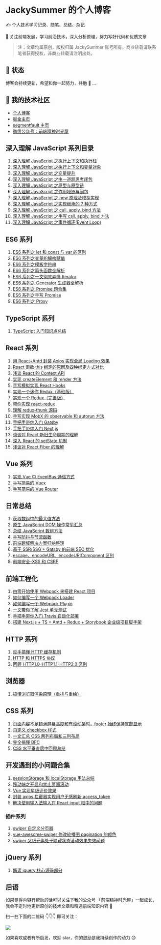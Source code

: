 # JackySummer 的个人博客

✍️ 个人技术学习记录、随笔、总结、杂记

🚀 关注前端发展，学习前沿技术，深入分析原理，努力写好代码和优质文章

> 注：文章均属原创，版权归属 JackySummer 账号所有，商业转载请联系笔者获得授权，非商业转载请注明出处。

## 🏃 状态

博客会持续更新，希望和你一起努力，共勉 👊 ...

## 🎉 我的技术社区

- [个人博客](https://jacky-summer.github.io/)
- [掘金主页](https://juejin.im/user/5d77c17bf265da03c61e7c24)
- [segmentfault 主页](https://segmentfault.com/u/jackysummer/articles)
- [微信公众号：前端精神时光屋](https://github.com/Jacky-Summer/personal-blog/blob/master/%E5%9B%BE%E7%89%87%E6%96%87%E4%BB%B6/fe-house-qrcode.jpg)

## 深入理解 JavaScript 系列目录

1. [深入理解 JavaScript 之执行上下文和执行栈](https://github.com/Jacky-Summer/personal-blog/blob/master/%E6%B7%B1%E5%85%A5%E7%90%86%E8%A7%A3JavaScript%E7%B3%BB%E5%88%97/%E6%B7%B1%E5%85%A5%E7%90%86%E8%A7%A3JavaScript%E4%B9%8B%E6%89%A7%E8%A1%8C%E4%B8%8A%E4%B8%8B%E6%96%87%E5%92%8C%E6%89%A7%E8%A1%8C%E6%A0%88.md)
2. [深入理解 JavaScript 之执行上下文和变量对象](https://github.com/Jacky-Summer/personal-blog/blob/master/%E6%B7%B1%E5%85%A5%E7%90%86%E8%A7%A3JavaScript%E7%B3%BB%E5%88%97/%E6%B7%B1%E5%85%A5%E7%90%86%E8%A7%A3JavaScript%E4%B9%8B%E6%89%A7%E8%A1%8C%E4%B8%8A%E4%B8%8B%E6%96%87%E5%92%8C%E5%8F%98%E9%87%8F%E5%AF%B9%E8%B1%A1.md)
3. [深入理解 JavaScript 之变量提升](https://github.com/Jacky-Summer/personal-blog/blob/master/%E6%B7%B1%E5%85%A5%E7%90%86%E8%A7%A3JavaScript%E7%B3%BB%E5%88%97/%E6%B7%B1%E5%85%A5%E7%90%86%E8%A7%A3JavaScript%E4%B9%8B%E5%8F%98%E9%87%8F%E6%8F%90%E5%8D%87.md)
4. [深入理解 JavaScript 之由一道题思考闭包](https://github.com/Jacky-Summer/personal-blog/blob/master/%E6%B7%B1%E5%85%A5%E7%90%86%E8%A7%A3JavaScript%E7%B3%BB%E5%88%97/%E6%B7%B1%E5%85%A5%E7%90%86%E8%A7%A3JavaScript%E4%B9%8B%E7%94%B1%E4%B8%80%E9%81%93%E9%A2%98%E6%80%9D%E8%80%83%E9%97%AD%E5%8C%85.md)
5. [深入理解 JavaScript 之原型与原型链](https://github.com/Jacky-Summer/personal-blog/blob/master/%E6%B7%B1%E5%85%A5%E7%90%86%E8%A7%A3JavaScript%E7%B3%BB%E5%88%97/%E6%B7%B1%E5%85%A5%E7%90%86%E8%A7%A3JavaScript%E4%B9%8B%E5%8E%9F%E5%9E%8B%E4%B8%8E%E5%8E%9F%E5%9E%8B%E9%93%BE.md)
6. [深入理解 JavaScript 之作用域链与闭包](https://github.com/Jacky-Summer/personal-blog/blob/master/%E6%B7%B1%E5%85%A5%E7%90%86%E8%A7%A3JavaScript%E7%B3%BB%E5%88%97/%E6%B7%B1%E5%85%A5%E7%90%86%E8%A7%A3JavaScript%E4%B9%8B%E4%BD%9C%E7%94%A8%E5%9F%9F%E9%93%BE%E4%B8%8E%E9%97%AD%E5%8C%85.md)
7. [深入理解 JavaScript 之 new 原理及模拟实现](https://github.com/Jacky-Summer/personal-blog/blob/master/%E6%B7%B1%E5%85%A5%E7%90%86%E8%A7%A3JavaScript%E7%B3%BB%E5%88%97/%E6%B7%B1%E5%85%A5%E7%90%86%E8%A7%A3JavaScript%E4%B9%8B%20new%20%E5%8E%9F%E7%90%86%E5%8F%8A%E6%A8%A1%E6%8B%9F%E5%AE%9E%E7%8E%B0.md)
8. [深入理解 JavaScript 之实现继承的 7 种方式](https://github.com/Jacky-Summer/personal-blog/blob/master/%E6%B7%B1%E5%85%A5%E7%90%86%E8%A7%A3JavaScript%E7%B3%BB%E5%88%97/%E6%B7%B1%E5%85%A5%E7%90%86%E8%A7%A3JavaScript%E4%B9%8B%E5%AE%9E%E7%8E%B0%E7%BB%A7%E6%89%BF%E7%9A%847%E7%A7%8D%E6%96%B9%E5%BC%8F.md)
9. [深入理解 JavaScript 之 call, apply, bind 方法](https://github.com/Jacky-Summer/personal-blog/blob/master/%E6%B7%B1%E5%85%A5%E7%90%86%E8%A7%A3JavaScript%E7%B3%BB%E5%88%97/%E6%B7%B1%E5%85%A5%E7%90%86%E8%A7%A3JavaScript%E4%B9%8Bcall%2C%20apply%2C%20bind%E6%96%B9%E6%B3%95.md)
10. [深入理解 JavaScript 之手写 call, apply, bind 方法](https://github.com/Jacky-Summer/personal-blog/blob/master/%E6%B7%B1%E5%85%A5%E7%90%86%E8%A7%A3JavaScript%E7%B3%BB%E5%88%97/%E6%B7%B1%E5%85%A5%E7%90%86%E8%A7%A3JavaScript%E4%B9%8B%E6%89%8B%E5%86%99call%2C%20apply%2C%20bind%E6%96%B9%E6%B3%95.md)
11. [深入理解 JavaScript 之事件循环(Event Loop)](<https://github.com/Jacky-Summer/personal-blog/blob/master/%E6%B7%B1%E5%85%A5%E7%90%86%E8%A7%A3JavaScript%E7%B3%BB%E5%88%97/%E6%B7%B1%E5%85%A5%E7%90%86%E8%A7%A3%20JavaScript%20%E4%B9%8B%E4%BA%8B%E4%BB%B6%E5%BE%AA%E7%8E%AF(Event%20Loop).md>)

## ES6 系列

1. [ES6 系列之 let 和 const 与 var 的区别](https://github.com/Jacky-Summer/personal-blog/blob/master/ES6%E7%B3%BB%E5%88%97/ES6%E7%B3%BB%E5%88%97%E4%B9%8Blet%E5%92%8Cconst%E4%B8%8Evar%E7%9A%84%E5%8C%BA%E5%88%AB.md)
2. [ES6 系列之变量的解构赋值](https://github.com/Jacky-Summer/personal-blog/blob/master/ES6%E7%B3%BB%E5%88%97/ES6%E7%B3%BB%E5%88%97%E4%B9%8B%E5%8F%98%E9%87%8F%E7%9A%84%E8%A7%A3%E6%9E%84%E8%B5%8B%E5%80%BC.md)
3. [ES6 系列之模板字符串](https://github.com/Jacky-Summer/personal-blog/blob/master/ES6%E7%B3%BB%E5%88%97/ES6%E7%B3%BB%E5%88%97%E4%B9%8B%E6%A8%A1%E6%9D%BF%E5%AD%97%E7%AC%A6%E4%B8%B2.md)
4. [ES6 系列之箭头函数全解析](https://github.com/Jacky-Summer/personal-blog/blob/master/ES6%E7%B3%BB%E5%88%97/ES6%E7%B3%BB%E5%88%97%E4%B9%8B%E7%AE%AD%E5%A4%B4%E5%87%BD%E6%95%B0%E5%85%A8%E8%A7%A3%E6%9E%90.md)
5. [ES6 系列之一文彻底弄懂 Iterator](https://github.com/Jacky-Summer/personal-blog/blob/master/ES6%E7%B3%BB%E5%88%97/ES6%E7%B3%BB%E5%88%97%E4%B9%8B%E4%B8%80%E6%96%87%E5%BD%BB%E5%BA%95%E5%BC%84%E6%87%82Iterator.md)
6. [ES6 系列之 Generator 生成器全解析](https://github.com/Jacky-Summer/personal-blog/blob/master/ES6%E7%B3%BB%E5%88%97/ES6%E7%B3%BB%E5%88%97%E4%B9%8BGenerator%E7%94%9F%E6%88%90%E5%99%A8%E5%85%A8%E8%A7%A3%E6%9E%90.md)
7. [ES6 系列之 Promise 题合集](https://github.com/Jacky-Summer/personal-blog/blob/master/ES6%E7%B3%BB%E5%88%97/ES6%E7%B3%BB%E5%88%97%E4%B9%8BPromise%E9%A2%98%E5%90%88%E9%9B%86.md)
8. [ES6 系列之手写 Promise](https://github.com/Jacky-Summer/personal-blog/blob/master/ES6%E7%B3%BB%E5%88%97/ES6%E7%B3%BB%E5%88%97%E4%B9%8B%E6%89%8B%E5%86%99Promise.md)
9. [ES6 系列之 Proxy](https://github.com/Jacky-Summer/personal-blog/blob/master/ES6%E7%B3%BB%E5%88%97/ES6%20%E7%B3%BB%E5%88%97%E4%B9%8BProxy.md)

## TypeScript 系列

1. [TypeScript 入门知识点总结](https://github.com/Jacky-Summer/personal-blog/blob/master/TypeScript%E7%B3%BB%E5%88%97/TypeScript%20%E5%85%A5%E9%97%A8%E7%9F%A5%E8%AF%86%E7%82%B9%E6%80%BB%E7%BB%93.md)

## React 系列

1. [用 React+Antd 封装 Axios 实现全局 Loading 效果](https://github.com/Jacky-Summer/personal-blog/blob/master/React%E7%B3%BB%E5%88%97/%E7%94%A8React%2BAntd%E5%B0%81%E8%A3%85Axios%E5%AE%9E%E7%8E%B0%E5%85%A8%E5%B1%80Loading%E6%95%88%E6%9E%9C.md)
2. [React 函数 this 绑定的原因及四种绑定方式对比](https://github.com/Jacky-Summer/personal-blog/blob/master/React%E7%B3%BB%E5%88%97/React%E5%87%BD%E6%95%B0this%E7%BB%91%E5%AE%9A%E7%9A%84%E5%8E%9F%E5%9B%A0%E5%8F%8A%E5%9B%9B%E7%A7%8D%E7%BB%91%E5%AE%9A%E6%96%B9%E5%BC%8F%E5%AF%B9%E6%AF%94.md)
3. [浅谈 React 的 Context API](https://github.com/Jacky-Summer/personal-blog/blob/master/React%E7%B3%BB%E5%88%97/%E6%B5%85%E8%B0%88React%E7%9A%84Context%20API.md)
4. [实现 createElement 和 render 方法](https://github.com/Jacky-Summer/personal-blog/blob/master/React%E7%B3%BB%E5%88%97/React%20%E5%8E%9F%E7%90%86%E4%B9%8B%E5%AE%9E%E7%8E%B0%20createElement%20%E5%92%8C%20render%20%E6%96%B9%E6%B3%95.md)
5. [手写模拟实现 React Hooks](https://github.com/Jacky-Summer/personal-blog/blob/master/React%E7%B3%BB%E5%88%97/%E6%89%8B%E5%86%99%E6%A8%A1%E6%8B%9F%E5%AE%9E%E7%8E%B0%20React%20Hooks.md)
6. [实现一个迷你 Redux（基础版）](https://github.com/Jacky-Summer/personal-blog/blob/master/React%E7%B3%BB%E5%88%97/%E5%AE%9E%E7%8E%B0%E4%B8%80%E4%B8%AA%E8%BF%B7%E4%BD%A0Redux%EF%BC%88%E5%9F%BA%E7%A1%80%E7%89%88%EF%BC%89.md)
7. [实现一个 Redux（完善版）](https://github.com/Jacky-Summer/personal-blog/blob/master/React%E7%B3%BB%E5%88%97/%E5%AE%9E%E7%8E%B0%E4%B8%80%E4%B8%AARedux%EF%BC%88%E5%AE%8C%E5%96%84%E7%89%88%EF%BC%89.md)
8. [带你实现 react-redux](https://github.com/Jacky-Summer/personal-blog/blob/master/React%E7%B3%BB%E5%88%97/%E5%B8%A6%E4%BD%A0%E5%AE%9E%E7%8E%B0%20react-redux.md)
9. [理解 redux-thunk 源码](https://github.com/Jacky-Summer/personal-blog/blob/master/React%E7%B3%BB%E5%88%97/%E7%90%86%E8%A7%A3%20redux-thunk%20%E6%BA%90%E7%A0%81.md)
10. [手写实现 MobX 的 observable 和 autorun 方法](https://github.com/Jacky-Summer/personal-blog/blob/master/React%E7%B3%BB%E5%88%97/%E6%89%8B%E5%86%99%E5%AE%9E%E7%8E%B0MobX%E7%9A%84observable%E5%92%8Cautorun%E6%96%B9%E6%B3%95.md)
11. [手把手带你入门 Gatsby](https://github.com/Jacky-Summer/personal-blog/blob/master/React%E7%B3%BB%E5%88%97/%E6%89%8B%E6%8A%8A%E6%89%8B%E5%B8%A6%E4%BD%A0%E5%85%A5%E9%97%A8%20Gatsby.md)
12. [手把手带你入门 Next.js](https://github.com/Jacky-Summer/personal-blog/blob/master/React%E7%B3%BB%E5%88%97/%E6%89%8B%E6%8A%8A%E6%89%8B%E5%B8%A6%E4%BD%A0%E5%85%A5%E9%97%A8%20NextJS.md)
13. [谈谈对 React 新旧生命周期的理解](https://github.com/Jacky-Summer/personal-blog/blob/master/React%E7%B3%BB%E5%88%97/%E8%B0%88%E8%B0%88%E5%AF%B9%20React%20%E6%96%B0%E6%97%A7%E7%94%9F%E5%91%BD%E5%91%A8%E6%9C%9F%E7%9A%84%E7%90%86%E8%A7%A3.md)
14. [深入 React 的 setState 机制](https://github.com/Jacky-Summer/personal-blog/blob/master/React%E7%B3%BB%E5%88%97/%E6%B7%B1%E5%85%A5%20React%20%E7%9A%84%20setState%20%E6%9C%BA%E5%88%B6.md)
15. [浅谈对 React Fiber 的理解](https://github.com/Jacky-Summer/personal-blog/blob/master/React%E7%B3%BB%E5%88%97/%E6%B5%85%E8%B0%88%E5%AF%B9%20React%20Fiber%20%E7%9A%84%E7%90%86%E8%A7%A3.md)

## Vue 系列

1. [实现 Vue 中 EventBus 通信方式](https://github.com/Jacky-Summer/personal-blog/blob/master/Vue%E7%B3%BB%E5%88%97/%E5%AE%9E%E7%8E%B0Vue%E4%B8%ADEventBus%E9%80%9A%E4%BF%A1%E6%96%B9%E5%BC%8F.md)
2. [手写简易的 Vuex](https://github.com/Jacky-Summer/personal-blog/blob/master/Vue%E7%B3%BB%E5%88%97/%E6%89%8B%E5%86%99%E7%AE%80%E6%98%93%E7%9A%84%20Vuex.md)
3. [手写简易的 Vue Router](https://github.com/Jacky-Summer/personal-blog/blob/master/Vue%E7%B3%BB%E5%88%97/%E6%89%8B%E5%86%99%E7%AE%80%E6%98%93%E7%9A%84%20Vue%20Router.md)

## 日常总结

1. [获取数组中的最大值方法](https://github.com/Jacky-Summer/personal-blog/blob/master/%E6%97%A5%E5%B8%B8%E6%80%BB%E7%BB%93/%E8%8E%B7%E5%8F%96%E6%95%B0%E7%BB%84%E4%B8%AD%E7%9A%84%E6%9C%80%E5%A4%A7%E5%80%BC%E6%96%B9%E6%B3%95.md)
2. [原生 JavaScript DOM 操作常见汇总](https://github.com/Jacky-Summer/personal-blog/blob/master/%E6%97%A5%E5%B8%B8%E6%80%BB%E7%BB%93/%E5%8E%9F%E7%94%9FJavaScript%20DOM%E6%93%8D%E4%BD%9C%E5%B8%B8%E8%A7%81%E6%B1%87%E6%80%BB.md)
3. [总结 JavaScript 数组方法](https://github.com/Jacky-Summer/personal-blog/blob/master/%E6%97%A5%E5%B8%B8%E6%80%BB%E7%BB%93/%E6%80%BB%E7%BB%93JavaScript%E6%95%B0%E7%BB%84%E6%96%B9%E6%B3%95.md)
4. [手写防抖与节流函数](https://github.com/Jacky-Summer/personal-blog/blob/master/%E6%97%A5%E5%B8%B8%E6%80%BB%E7%BB%93/%E6%89%8B%E5%86%99%E9%98%B2%E6%8A%96%E4%B8%8E%E8%8A%82%E6%B5%81%E5%87%BD%E6%95%B0.md)
5. [前端跨域解决方案归纳整理](https://github.com/Jacky-Summer/personal-blog/blob/master/%E6%97%A5%E5%B8%B8%E6%80%BB%E7%BB%93/%E5%89%8D%E7%AB%AF%E8%B7%A8%E5%9F%9F%E8%A7%A3%E5%86%B3%E6%96%B9%E6%A1%88%E5%BD%92%E7%BA%B3%E6%95%B4%E7%90%86.md)
6. [基于 SSR/SSG + Gatsby 的前端 SEO 优化](https://github.com/Jacky-Summer/personal-blog/blob/master/%E6%97%A5%E5%B8%B8%E6%80%BB%E7%BB%93/%E5%9F%BA%E4%BA%8E%20SSR%E3%80%81SSG%E7%9A%84%E5%89%8D%E7%AB%AF%20SEO%20%E4%BC%98%E5%8C%96.md)
7. [escape、encodeURI、encodeURIComponent 区别](https://github.com/Jacky-Summer/personal-blog/blob/master/%E6%97%A5%E5%B8%B8%E6%80%BB%E7%BB%93/escape%E3%80%81encodeURI%E3%80%81encodeURIComponent%E5%8C%BA%E5%88%AB.md)
8. [前端安全-XSS 和 CSRF](https://github.com/Jacky-Summer/personal-blog/blob/master/%E6%97%A5%E5%B8%B8%E6%80%BB%E7%BB%93/%E5%89%8D%E7%AB%AF%E5%AE%89%E5%85%A8-XSS%E5%92%8CCSRF.md)

## 前端工程化

1. [由零开始使用 Webpack 来搭建 React 项目](https://github.com/Jacky-Summer/personal-blog/blob/master/%E5%89%8D%E7%AB%AF%E5%B7%A5%E7%A8%8B%E5%8C%96/%E7%94%B1%E9%9B%B6%E5%BC%80%E5%A7%8B%E4%BD%BF%E7%94%A8%20Webpack%20%E6%9D%A5%E6%90%AD%E5%BB%BA%20React%20%E9%A1%B9%E7%9B%AE.md)
2. [如何编写一个 Webpack Loader](https://github.com/Jacky-Summer/personal-blog/blob/master/%E5%89%8D%E7%AB%AF%E5%B7%A5%E7%A8%8B%E5%8C%96/%E5%A6%82%E4%BD%95%E7%BC%96%E5%86%99%E4%B8%80%E4%B8%AA%20Webpack%20Loader.md)
3. [如何编写一个 Webpack Plugin](https://github.com/Jacky-Summer/personal-blog/blob/master/%E5%89%8D%E7%AB%AF%E5%B7%A5%E7%A8%8B%E5%8C%96/%E5%A6%82%E4%BD%95%E7%BC%96%E5%86%99%E4%B8%80%E4%B8%AA%20Webpack%20Plugin.md)
4. [一文带你了解 Jest 单元测试](https://github.com/Jacky-Summer/personal-blog/blob/master/%E5%89%8D%E7%AB%AF%E5%B7%A5%E7%A8%8B%E5%8C%96/%E4%B8%80%E6%96%87%E5%B8%A6%E4%BD%A0%E4%BA%86%E8%A7%A3%20Jest%20%E5%8D%95%E5%85%83%E6%B5%8B%E8%AF%95.md)
5. [手把手带你入门 Travis 自动化部署](https://github.com/Jacky-Summer/personal-blog/blob/master/%E5%89%8D%E7%AB%AF%E5%B7%A5%E7%A8%8B%E5%8C%96/%E6%89%8B%E6%8A%8A%E6%89%8B%E5%B8%A6%E4%BD%A0%E5%85%A5%E9%97%A8%20Travis%20%E8%87%AA%E5%8A%A8%E5%8C%96%E9%83%A8%E7%BD%B2.md)
6. [搭建 Next.js + TS + Antd + Redux + Storybook 企业级项目脚手架](https://github.com/Jacky-Summer/personal-blog/blob/master/%E5%89%8D%E7%AB%AF%E5%B7%A5%E7%A8%8B%E5%8C%96/%E6%90%AD%E5%BB%BA%20Next.js%20%2B%20TS%20%2B%20Antd%20%2B%20Redux%20%2B%20Storybook%20%E4%BC%81%E4%B8%9A%E7%BA%A7%E9%A1%B9%E7%9B%AE%E8%84%9A%E6%89%8B%E6%9E%B6.md)

## HTTP 系列

1. [动手搞懂 HTTP 缓存机制](https://github.com/Jacky-Summer/personal-blog/blob/master/HTTP%E7%B3%BB%E5%88%97/%E5%8A%A8%E6%89%8B%E6%90%9E%E6%87%82%20HTTP%20%E7%BC%93%E5%AD%98%E6%9C%BA%E5%88%B6.md)
2. [HTTP 和 HTTPS 协议](https://github.com/Jacky-Summer/personal-blog/blob/master/HTTP%E7%B3%BB%E5%88%97/HTTP%20%E5%92%8C%20HTTPS%20%E5%8D%8F%E8%AE%AE.md)
3. [回顾 HTTP1.0-HTTP1.1-HTTP2.0 区别](https://github.com/Jacky-Summer/personal-blog/blob/master/HTTP%E7%B3%BB%E5%88%97/%E5%9B%9E%E9%A1%BE%20HTTP1.0-HTTP1.1-HTTP2.0%E5%8C%BA%E5%88%AB.md)

## 浏览器

1. [搞懂浏览器渲染原理（重排与重绘）](https://github.com/Jacky-Summer/personal-blog/blob/master/%E6%B5%8F%E8%A7%88%E5%99%A8/%E6%90%9E%E6%87%82%E6%B5%8F%E8%A7%88%E5%99%A8%E6%B8%B2%E6%9F%93%E5%8E%9F%E7%90%86%EF%BC%88%E9%87%8D%E6%8E%92%E4%B8%8E%E9%87%8D%E7%BB%98%EF%BC%89.md)

## CSS 系列

1. [页面内容不足铺满屏幕高度和有滚动条时，footer 始终保持底部显示](https://github.com/Jacky-Summer/personal-blog/blob/master/%E5%BC%80%E5%8F%91%E9%81%87%E5%88%B0%E7%9A%84%E5%B0%8F%E9%97%AE%E9%A2%98%E5%90%88%E9%9B%86/CSS%E7%B3%BB%E5%88%97/%E9%A1%B5%E9%9D%A2%E5%86%85%E5%AE%B9%E4%B8%8D%E8%B6%B3%E9%93%BA%E6%BB%A1%E5%B1%8F%E5%B9%95%E9%AB%98%E5%BA%A6%E5%92%8C%E6%9C%89%E6%BB%9A%E5%8A%A8%E6%9D%A1%E6%97%B6%EF%BC%8Cfooter%E5%A7%8B%E7%BB%88%E4%BF%9D%E6%8C%81%E5%BA%95%E9%83%A8%E6%98%BE%E7%A4%BA.md)
2. [自定义 checkbox 样式](https://github.com/Jacky-Summer/personal-blog/blob/master/CSS%E7%B3%BB%E5%88%97/%E8%87%AA%E5%AE%9A%E4%B9%89checkbox%E6%A0%B7%E5%BC%8F.md)
3. [一文汇总 CSS 两列布局和三列布局](https://github.com/Jacky-Summer/personal-blog/blob/master/CSS%E7%B3%BB%E5%88%97/%E4%B8%80%E6%96%87%E6%B1%87%E6%80%BB%20CSS%20%E4%B8%A4%E5%88%97%E5%B8%83%E5%B1%80%E5%92%8C%E4%B8%89%E5%88%97%E5%B8%83%E5%B1%80.md)
4. [完全搞懂 BFC](https://github.com/Jacky-Summer/personal-blog/blob/master/CSS%E7%B3%BB%E5%88%97/%E5%AE%8C%E5%85%A8%E6%90%9E%E6%87%82%20BFC.md)
5. [CSS 水平垂直居中回顾总结](https://github.com/Jacky-Summer/personal-blog/blob/master/CSS%E7%B3%BB%E5%88%97/CSS%20%E6%B0%B4%E5%B9%B3%E5%9E%82%E7%9B%B4%E5%B1%85%E4%B8%AD%E5%9B%9E%E9%A1%BE%E6%80%BB%E7%BB%93.md)

## 开发遇到的小问题合集

1. [sessionStorage 和 localStorage 用法总结](https://github.com/Jacky-Summer/personal-blog/blob/master/%E5%BC%80%E5%8F%91%E9%81%87%E5%88%B0%E7%9A%84%E5%B0%8F%E9%97%AE%E9%A2%98%E5%90%88%E9%9B%86/sessionStorage%E5%92%8ClocalStorage%E7%94%A8%E6%B3%95%E6%80%BB%E7%BB%93.md)
2. [移动端之开启和禁止页面滚动](https://github.com/Jacky-Summer/personal-blog/blob/master/%E5%BC%80%E5%8F%91%E9%81%87%E5%88%B0%E7%9A%84%E5%B0%8F%E9%97%AE%E9%A2%98%E5%90%88%E9%9B%86/%E7%A7%BB%E5%8A%A8%E7%AB%AF%E4%B9%8B%E5%BC%80%E5%90%AF%E5%92%8C%E7%A6%81%E6%AD%A2%E9%A1%B5%E9%9D%A2%E6%BB%9A%E5%8A%A8.md)
3. [Vue 实现星级评价效果](https://github.com/Jacky-Summer/personal-blog/blob/master/%E5%BC%80%E5%8F%91%E9%81%87%E5%88%B0%E7%9A%84%E5%B0%8F%E9%97%AE%E9%A2%98%E5%90%88%E9%9B%86/Vue%E5%AE%9E%E7%8E%B0%E6%98%9F%E7%BA%A7%E8%AF%84%E4%BB%B7%E6%95%88%E6%9E%9C.md)
4. [封装 axios 拦截器实现用户无感刷新 access_token](https://github.com/Jacky-Summer/personal-blog/blob/master/%E5%BC%80%E5%8F%91%E9%81%87%E5%88%B0%E7%9A%84%E5%B0%8F%E9%97%AE%E9%A2%98%E5%90%88%E9%9B%86/%E5%B0%81%E8%A3%85%20axios%20%E6%8B%A6%E6%88%AA%E5%99%A8%E5%AE%9E%E7%8E%B0%E7%94%A8%E6%88%B7%E6%97%A0%E6%84%9F%E5%88%B7%E6%96%B0%20access_token.md)
5. [解决使用输入法输入在 React input 框中的问题](https://github.com/Jacky-Summer/personal-blog/blob/master/%E5%BC%80%E5%8F%91%E9%81%87%E5%88%B0%E7%9A%84%E5%B0%8F%E9%97%AE%E9%A2%98%E5%90%88%E9%9B%86/%E8%A7%A3%E5%86%B3%E4%BD%BF%E7%94%A8%E8%BE%93%E5%85%A5%E6%B3%95%E8%BE%93%E5%85%A5%E5%9C%A8%20React%20input%20%E6%A1%86%E4%B8%AD%E7%9A%84%E9%97%AE%E9%A2%98.md)

### 插件系列

1. [swiper 自定义分页器](https://github.com/Jacky-Summer/personal-blog/blob/master/%E5%BC%80%E5%8F%91%E9%81%87%E5%88%B0%E7%9A%84%E5%B0%8F%E9%97%AE%E9%A2%98%E5%90%88%E9%9B%86/%E6%8F%92%E4%BB%B6%E7%B3%BB%E5%88%97/swiper%E8%87%AA%E5%AE%9A%E4%B9%89%E5%88%86%E9%A1%B5%E5%99%A8.md)
2. [vue-awesome-swiper 修改轮播图 pagination 的颜色](https://github.com/Jacky-Summer/personal-blog/blob/master/%E5%BC%80%E5%8F%91%E9%81%87%E5%88%B0%E7%9A%84%E5%B0%8F%E9%97%AE%E9%A2%98%E5%90%88%E9%9B%86/%E6%8F%92%E4%BB%B6%E7%B3%BB%E5%88%97/vue-awesome-swiper%E4%BF%AE%E6%94%B9%E8%BD%AE%E6%92%AD%E5%9B%BEpagination%E7%9A%84%E9%A2%9C%E8%89%B2.md)
3. [swiper 父级元素处于隐藏状态滚动效果失效问题](https://github.com/Jacky-Summer/personal-blog/blob/master/%E5%BC%80%E5%8F%91%E9%81%87%E5%88%B0%E7%9A%84%E5%B0%8F%E9%97%AE%E9%A2%98%E5%90%88%E9%9B%86/%E6%8F%92%E4%BB%B6%E7%B3%BB%E5%88%97/swiper%E7%88%B6%E7%BA%A7%E5%85%83%E7%B4%A0%E5%A4%84%E4%BA%8E%E9%9A%90%E8%97%8F%E7%8A%B6%E6%80%81%E6%BB%9A%E5%8A%A8%E6%95%88%E6%9E%9C%E5%A4%B1%E6%95%88%E9%97%AE%E9%A2%98.md)

## jQuery 系列

1. [解读 jquery 核心源码部分](https://github.com/Jacky-Summer/personal-blog/blob/master/jQuery%E7%B3%BB%E5%88%97/%E8%A7%A3%E8%AF%BBjquery%E6%A0%B8%E5%BF%83%E6%BA%90%E7%A0%81%E9%83%A8%E5%88%86.md)

## 后语

如果觉得内容有帮助的话可以关注下我的公众号 「前端精神时光屋」一起成长，我会不定时地更新原创的技术文章和精选前端知识内容 🎉

扫一扫下面的二维码 👇👇👇 即可关注：

![](https://github.com/Jacky-Summer/personal-blog/blob/master/%E5%9B%BE%E7%89%87%E6%96%87%E4%BB%B6/tencent-account.png)

如果喜欢或者有所启发，欢迎 star，你的鼓励是我持续创作的动力 😊

